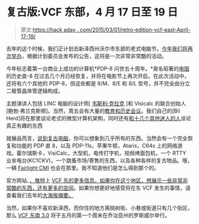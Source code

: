 # 复古版:VCF 东部，4 月 17 日至 19 日

> 原文:[https://hack aday . com/2015/03/01/retro-edition-vcf-east-April-17-19/](https://hackaday.com/2015/03/01/retro-edition-vcf-east-april-17-19/)

去年的这个时候，我们正计划去新泽西州沃尔市东部的老式电脑节。[今年我们将再次举办](http://www.vintage.org/2015/east/)，根据计划委员会发布的公告，这将是一次非常非常酷的活动。

今年标志着第一台商业上成功的计算机*PDP-8 问世五十周年。*臭名昭著的[电阻](http://www.resistors.org/index.php/Main_Page)的历史直-8 在过去几个月已经恢复，并将在电影节上再次开启。在此次活动中，还将有六个其他的 PDP-8，但这些都是 8/M、8/E 和 8/L 型号，并不完全由分立二极管晶体管逻辑构成。

主题演讲人包括 LINC 电脑的设计师[ [韦斯利·克拉克](http://en.wikipedia.org/wiki/Wesley_A._Clark) ]和 Visicalc 的联合创始人[鲍勃·弗兰克斯顿]。当然，周五会有大量的[教育和历史会议](http://www.vintage.org/2015/east/session.php)。我们自己的[Bil Herd]将在那里谈论老式的微型计算机架构，同时还有[和十几个其他迷人的人](http://www.vintage.org/2015/east/session.php)谈论真正有趣的东西

就展品而言，[说到复古电脑](http://www.vintage.org/2015/east/exhibit.php)，你可以想象到几乎所有的东西。当然会有一个完全恢复和功能的 PDP 直 8，以及 PDP-11s，苹果牛顿，Ataris，C64s 上的网络游戏。霍尔瑞斯卡，VisiCalc，大型机，电传打字机，视频烤面包机，一个 RTTY 业余电台(KC1CKV)，一个跳蚤市场/寄售的东西，以及各种各样的复古物品。哦，一辆 [Fairlight CMI](http://en.wikipedia.org/wiki/Fairlight_CMI) 也会在那里。我不知道他们是怎么得到那个的。

官方网站、[、](https://www.facebook.com/vcfeast)[推特](https://twitter.com/vcfeast)上 [VCF 东的更多信息。如果你在这个地区，想展示一些非常非常酷的东西，](http://www.vintage.org/2015/east/)[还有更多的空间](http://www.vintage.org/2015/east/exhibit.php)。如果你想更好地感受将在东 VCF 发生的事情，请查看我们去年的[大海报摘要。](http://hackaday.com/2014/04/09/vcf-east-wrapup-megapost/)

当然，如果你不喜欢新泽西，而你住的地方离桃树街、小巷或街道只有几个街区，那么 [VCF 东南 3.0](http://www.vintage.org/2015/southeast/) 将于五月的第一个周末在乔治亚州的罗斯威尔举行。